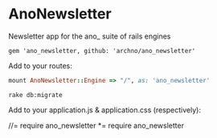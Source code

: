 AnoNewsletter
======
Newsletter app for the ano_ suite of rails engines
```
gem 'ano_newsletter, github: 'archno/ano_newsletter'
```

Add to your routes:
```ruby
mount AnoNewsletter::Engine => "/", as: 'ano_newsletter'
```

```
rake db:migrate
```

Add to your application.js & application.css (respectively):

//= require ano_newsletter
 *= require ano_newsletter